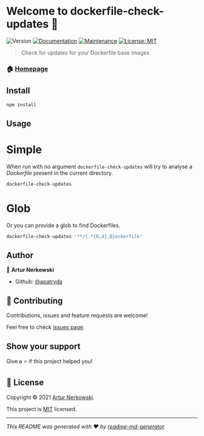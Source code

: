 # Welcome to dockerfile-check-updates 👋
![Version](https://img.shields.io/badge/version-0.0.1-blue.svg?cacheSeconds=2592000)
[![Documentation](https://img.shields.io/badge/documentation-yes-brightgreen.svg)](https://github.com/apatryda/dockerfile-check-updates#readme)
[![Maintenance](https://img.shields.io/badge/Maintained%3F-yes-green.svg)](https://github.com/apatryda/dockerfile-check-updates/graphs/commit-activity)
[![License: MIT](https://img.shields.io/github/license/apatryda/dockerfile-check-updates)](https://github.com/apatryda/dockerfile-check-updates/blob/master/LICENSE)

> Check for updates for your Dockerfile base images

### 🏠 [Homepage](https://github.com/apatryda/dockerfile-check-updates#readme)

## Install

```sh
npm install
```

## Usage

# Simple

When run with no argument `dockerfile-check-updates` will try to analyse a _Dockerfile_ present in the current directory.

```sh
dockerfile-check-updates
```

# Glob

Or you can provide a glob to find Dockerfiles.

```sh
dockerfile-check-updates '**/{.*{D,d},D}ockerfile'
```

## Author

👤 **Artur Nerkowski**

* Github: [@apatryda](https://github.com/apatryda)

## 🤝 Contributing

Contributions, issues and feature requests are welcome!

Feel free to check [issues page](https://github.com/apatryda/dockerfile-check-updates/issues).

## Show your support

Give a ⭐️ if this project helped you!


## 📝 License

Copyright © 2021 [Artur Nerkowski](https://github.com/apatryda).

This project is [MIT](https://github.com/apatryda/dockerfile-check-updates/blob/master/LICENSE) licensed.

***
_This README was generated with ❤️ by [readme-md-generator](https://github.com/kefranabg/readme-md-generator)_
